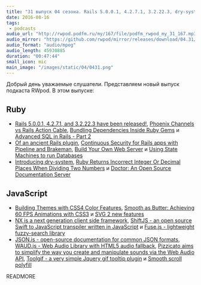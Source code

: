 ```yaml
---
title: "31 выпуск 04 сезона. Rails 5.0.0.1, 4.2.7.1, 3.2.22.3, dry-system, SVG 2 new features, ShiftJS, JSON.is, WAUD.js и прочее"
date: 2016-08-16
tags:
 - podcasts
audio_url: "http://rwpod.podfm.ru/my/167/file/podfm_rwpod_my_31_167.mp3"
audio_mirror: "https://github.com/rwpod/mirror/releases/download/04.31/0431.mp3"
audio_format: "audio/mpeg"
audio_length: 45930885
duration: "00:47:44"
small_icon: mic
main_image: "/images/static/04/0431.png"
---
```


Добрый день уважаемые слушатели. Представляем новый выпуск подкаста RWpod. В этом выпуске:

## Ruby

 - [Rails 5.0.0.1, 4.2.7.1, and 3.2.22.3 have been released!](http://weblog.rubyonrails.org/2016/8/11/Rails-5-0-0-1-4-2-7-2-and-3-2-22-3-have-been-released/), [Phoenix Channels vs Rails Action Cable](https://dockyard.com/blog/2016/08/09/phoenix-channels-vs-rails-action-cable), [Bundling Dependencies Inside Ruby Gems](http://blog.presidentbeef.com/blog/2016/08/09/bundling-gem-dependencies-inside-ruby-gems/) и [Advanced SQL in Rails - Part 2](http://brewhouse.io/2016/08/12/sql-in-rails-part2.html)
 - [Of an ancient Rails plugin](http://zzak.io/log/2016-08-09-of-an-ancient-rails-plugin.html), [Continuous Security for Rails apps with Pipeline and Brakeman](https://jenkins.io/blog/2016/08/10/rails-cd-with-pipeline/), [Build Your Own Web Server](http://www.blackbytes.info/2016/08/build-your-own-web-server/) и [Using State Machines to run Databases](https://www.citusdata.com/blog/2016/08/12/state-machines-to-run-databases/)
 - [Introducing dry-system](http://dry-rb.org/news/2016/08/15/introducing-dry-system/), [Ruby Returns Incorrect Integer Or Decimal Places When Dividing Two Numbers](https://solidfoundationwebdev.com/blog/posts/ruby-returns-incorrect-integer-or-decimal-places-when-dividing-two-numbers) и [Doctor: An Open Source Documentation Server](https://blog.minio.io/doctor-an-open-source-documentation-server-41d86d756f15)

## JavaScript

 - [Building Themes with CSS4 Color Features](https://cloudfour.com/thinks/building-themes-with-css4-color-features/), [Smooth as Butter: Achieving 60 FPS Animations with CSS3](https://medium.com/outsystems-experts/how-to-achieve-60-fps-animations-with-css3-db7b98610108) и [SVG 2 new features](https://github.com/w3c/svgwg/wiki/SVG-2-new-features)
 - [NX is a next generation client side framework](http://nx-framework.com/), [ShiftJS - an open source Swift to JavaScript transpiler written in JavaScript](http://www.shiftjs.com/) и [Fuse.js - lightweight fuzzy-search library](http://fusejs.io/)
 - [JSON.is - open-source documentation for common JSON formats](http://json.is/), [WAUD.js - Web Audio Library with HTML5 audio fallback](http://www.waudjs.com/), [Pizzicato aims to simplify the way you create and manipulate sounds via the Web Audio API](https://alemangui.github.io/pizzicato/), [Toolgif - a very simple Jquery gif tooltip plugin](https://mburakerman.github.io/toolgif/) и [Smooth scroll polyfill](http://iamdustan.com/smoothscroll/)


READMORE

